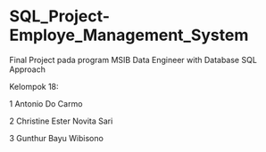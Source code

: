 # SQL_Project-Employe_Management_System
Final Project pada program MSIB Data Engineer with Database SQL Approach 

Kelompok 18:

1 Antonio Do Carmo

2 Christine Ester Novita Sari

3 Gunthur Bayu Wibisono
